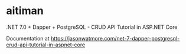 # aitiman

.NET 7.0 + Dapper + PostgreSQL - CRUD API Tutorial in ASP.NET Core

Documentation at https://jasonwatmore.com/net-7-dapper-postgresql-crud-api-tutorial-in-aspnet-core
